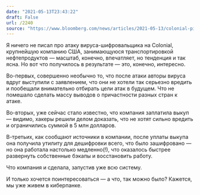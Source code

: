 ```yaml
---
date: "2021-05-13T23:43:22"
draft: False
url: /2240
source: "https://www.bloomberg.com/news/articles/2021-05-13/colonial-pipeline-paid-hackers-nearly-5-million-in-ransom"
---
```


Я ничего не писал про атаку вируса-шифровальщика на Colonial, крупнейшую компанию США, занимающуюся транспортировкой нефтепродуктов — масштаб, конечно, впечатляет, но тенденция и так ясна. Но вот что получилось в результате — это, конечно, интересно.

Во-первых, совершенно необычно то, что после атаки авторы вируса вдруг выступили с заявлением, что они не хотели так серьезно вредить и пообещали внимательно отбирать цели атак в будущем. Что не помешало сделать массу выводов о причастности разных стран к атаке.

Во-вторых, уже сейчас стало известно, что компания заплатила выкуп — видимо, хакеры решили делом доказать, что не хотят сильно вредить и ограничились суммой в 5 млн долларов.

В-третьих, как сообщают источники в компании, после уплаты выкупа она получила утилиту для дешифровки всего, что было зашифровано — но она работала настолько медленно(!), что оказалось быстрее развернуть собственные бэкапы и восстановить работу. 

Что компания и сделала, запустив уже всю систему.

И только хочется поинтересоваться — а что, так можно было? Кажется, мы уже живем в киберпанке.
